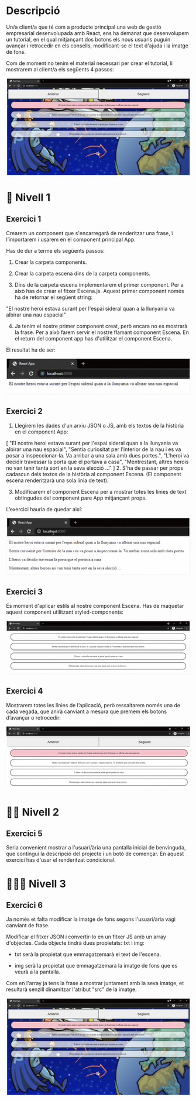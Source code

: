 # Descripció

Un/a client/a que té com a producte principal una web de gestió empresarial desenvolupada amb React, ens ha demanat que desenvolupem un tutorial, en el qual mitjançant dos botons els nous usuaris puguin avançar i retrocedir en els consells, modificant-se el text d'ajuda i la imatge de fons.

Com de moment no tenim el material necessari per crear el tutorial, li mostrarem al client/a els següents 4 passos:

![Home](./src/img/app-terminada.png)


# 🌟 Nivell 1
## Exercici 1

Crearem un component que s'encarregarà de renderitzar una frase, i l’importarem i usarem en el component principal App.

Has de dur a terme els següents passos:

1. Crear la carpeta components.

2. Crear la carpeta escena dins de la carpeta components.

3. Dins de la carpeta escena implementarem el primer component. Per a això has de crear el fitxer Escena.js. Aquest primer component només ha de retornar el següent string:

"El nostre heroi estava surant per l'espai sideral quan a la llunyania va albirar una nau espacial"

4. Ja tenim el nostre primer component creat, però encara no es mostrarà la frase. Per a això farem servir el nostre flamant component Escena. En el return del component app has d'utilitzar el component Escena.

El resultat ha de ser:

![Text](./src/img/first-txt.png)

## Exercici 2

1. Llegirem les dades d'un arxiu JSON o JS, amb els textos de la història en el component App:

[
  "El nostre heroi estava surant per l'espai sideral quan a la llunyania va albirar una nau espacial",
  "Sentia curiositat per l'interior de la nau i es va posar a inspeccionar-la. Va arribar a una sala amb dues portes.",
  "L'heroi va decidir travessar la porta que el portava a casa",
  "Mentrestant, altres herois no van tenir tanta sort en la seva elecció ..."
]
2. S'ha de passar per props cadascun dels textos de la història al component Escena. (El component escena renderitzarà una sola línia de text).

3. Modificarem el component Escena per a mostrar totes les línies de text obtingudes del component pare App mitjançant props.

L’exercici hauria de quedar així:

![Text-2](./src/img/tercer-txt.png)

## Exercici 3

És moment d'aplicar estils al nostre component Escena. Has de maquetar aquest component utilitzant styled-components:

![Text-2](./src/img/second-txt.png)

## Exercici 4

Mostrarem totes les línies de l’aplicació, però ressaltarem només una de cada vegada, que anirà canviant a mesura que premem els botons d’avançar o retrocedir:

![Text-2](./src/img/quart-txt.png)

# 🌟🌟 Nivell 2
## Exercici 5

Seria convenient mostrar a l'usuari/ària una pantalla inicial de benvinguda, que contingui la descripció del projecte i un botó de començar. En aquest exercici has d'usar el renderitzat condicional.

# 🌟🌟🌟 Nivell 3
## Exercici 6

Ja només et falta modificar la imatge de fons segons l'usuari/ària vagi canviant de frase. 

Modificar el fitxer JSON i convertir-lo en un fitxer JS amb un array d'objectes. Cada objecte tindrà dues propietats: txt i img:

- txt serà la propietat que emmagatzemarà el text de l'escena.

- img serà la propietat que emmagatzemarà la imatge de fons que es veurà a la pantalla.

Com en l'array ja tens la frase a mostrar juntament amb la seva imatge, et resultarà senzill dinamitzar l'atribut "src" de la imatge.

![Home](./src/img/app-terminada.png)

